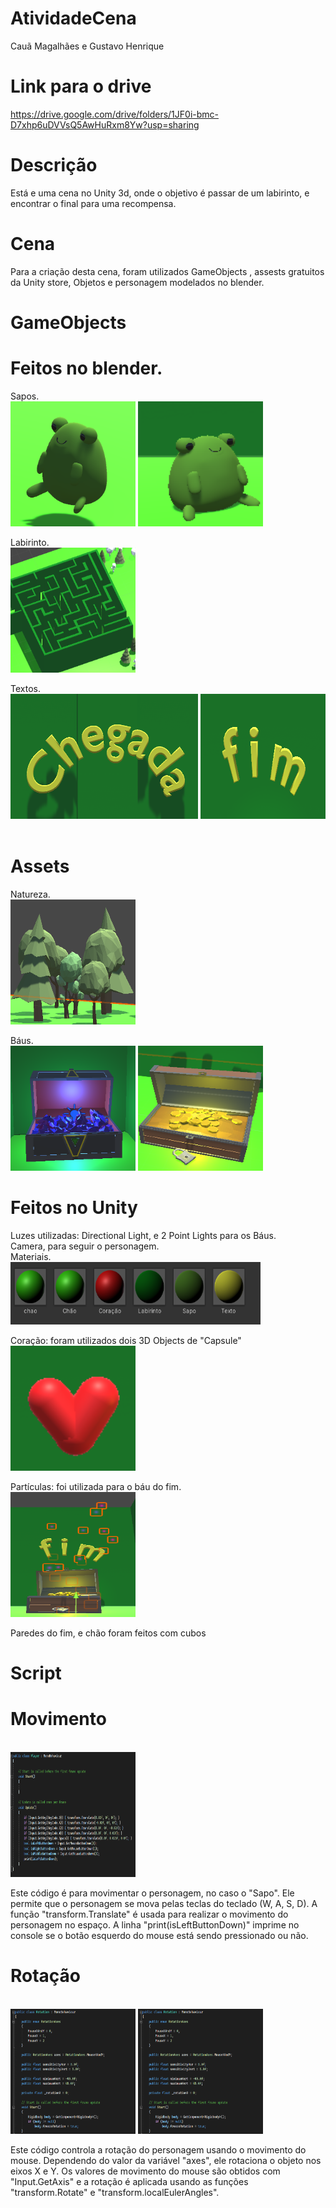 # AtividadeCena
Cauã Magalhães e Gustavo Henrique

# Link para o drive

https://drive.google.com/drive/folders/1JF0i-bmc-D7xhp6uDVVsQ5AwHuRxm8Yw?usp=sharing

# Descrição

Está e uma cena no Unity 3d, onde o objetivo é passar de um labirinto, e encontrar o final para uma recompensa.

# Cena

Para a criação desta cena, foram utilizados GameObjects , assests gratuitos da Unity store, Objetos e personagem modelados no blender.

# GameObjects

<h1>Feitos no blender.</h1>

Sapos.<br>
<img src="img/Sapos.png" width = "200" height = "200">
<img src="img/Mulher-sapo.png" width = "200" height = "200">  

Labirinto.<br>
<img src="img/Labirinto.png" width = "200" height = "200"> 

Textos.<br>
<img src="img/Texto-1.png" width = "300" height = "200">
<img src="img/Texto-2.png" width = "200" height = "200">  
<br>

<h1>Assets</h1>

Natureza.<br>
<img src="img/Natureza.png" width = "200" height = "200">

Báus.<br>
<img src="img/Bau-Secreto.png" width = "200" height = "200">
<img src="img/Bau-fim.png" width = "200" height = "200">
<br>

<h1>Feitos no Unity</h1>
Luzes utilizadas: Directional Light, e 2 Point Lights para os Báus.<br>
Camera, para seguir o personagem.<br>
Materiais.<br>
<img src="img/Materiais.png" width = "400" height = "100">

Coração: foram utilizados dois 3D Objects de "Capsule"<br>
<img src="img/Coracao.png" width = "200" height = "200">

Partículas: foi utilizada para o báu do fim. <br>
<img src="img/Particulas.png" width = "200" height = "200">

Paredes do fim, e chão foram feitos com cubos
<br>

# Script

<h1>Movimento</h1><br>
<img src="img/Player.png" width = "200" height = "200">

Este código é para movimentar o personagem, no caso o "Sapo". Ele permite que o personagem se mova pelas teclas do teclado (W, A, S, D). A função "transform.Translate" é usada para realizar o movimento do personagem no espaço. A linha "print(isLeftButtonDown)" imprime no console se o botão esquerdo do mouse está sendo pressionado ou não.

<h1>Rotação</h1><br>
<img src="img/Rotacao-1.png" width = "200" height = "200">
<img src="img/Rotacao-1.png" width = "200" height = "200">

Este código controla a rotação do personagem usando o movimento do mouse. Dependendo do valor da variável "axes", ele rotaciona o objeto nos eixos X e Y. Os valores de movimento do mouse são obtidos com "Input.GetAxis" e a rotação é aplicada usando as funções "transform.Rotate" e "transform.localEulerAngles".

